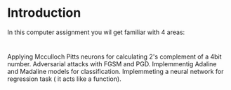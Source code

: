 # Introduction
In this computer assignment you wil get familiar with 4 areas:
# 
Applying Mcculloch Pitts neurons for calculating 2's complement of a 4bit number.
Adversarial attacks with FGSM and PGD.
Implemmentig Adaline and Madaline models for classification.
Implemmeting a neural network for regression task ( it acts like a function).
